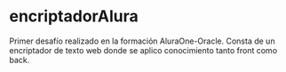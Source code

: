 # encriptadorAlura
Primer desafío realizado en la formación AluraOne-Oracle. Consta de un encriptador de texto web donde se aplico conocimiento tanto front como back.
